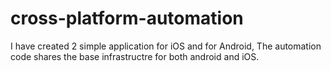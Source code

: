# cross-platform-automation
I have created 2 simple application for iOS and for Android, The automation code shares the base infrastructre for both android and iOS.

